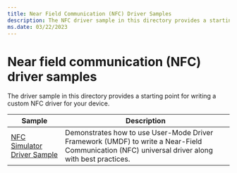 ```yaml
---
title: Near Field Communication (NFC) Driver Samples
description: The NFC driver sample in this directory provides a starting point for writing a custom driver for your device.
ms.date: 03/22/2023
---
```


# Near field communication (NFC) driver samples

The driver sample in this directory provides a starting point for writing a custom NFC driver for your device.

| Sample | Description |
| --- | --- |
| [NFC Simulator Driver Sample](/samples/microsoft/windows-driver-samples/nfc-cx-client-driver-sample/) | Demonstrates how to use User-Mode Driver Framework (UMDF) to write a Near-Field Communication (NFC) universal driver along with best practices. |
